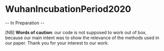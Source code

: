 # WuhanIncubationPeriod2020
 -- In Preparation --
 
 
[NB] **Words of caution**: our code is not supposed to work out of box, because our main intent was to show the relevance of the methods used in our paper. Thank you for your interest to our work.

